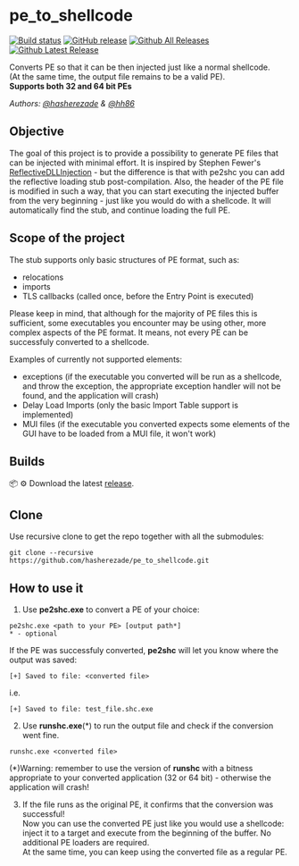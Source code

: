# pe_to_shellcode
[![Build status](https://ci.appveyor.com/api/projects/status/w3dy81u0k3up7459?svg=true)](https://ci.appveyor.com/project/hasherezade/pe-to-shellcode)
[![GitHub release](https://img.shields.io/github/release/hasherezade/pe_to_shellcode.svg)](https://github.com/hasherezade/pe_to_shellcode/releases)
[![Github All Releases](https://img.shields.io/github/downloads/hasherezade/pe_to_shellcode/total.svg)](https://github.com/hasherezade/pe_to_shellcode/releases)
[![Github Latest Release](https://img.shields.io/github/downloads/hasherezade/pe_to_shellcode/latest/total.svg)](https://github.com/hasherezade/pe_to_shellcode/releases)

Converts PE so that it can be then injected just like a normal shellcode.<br/>
(At the same time, the output file remains to be a valid PE).<br/>
<b>Supports both 32 and 64 bit PEs</b>

*Authors: [@hasherezade](https://github.com/hasherezade) & [@hh86](https://github.com/86hh)*

Objective
-
The goal of this project is to provide a possibility to generate PE files that can be injected with minimal effort.
It is inspired by Stephen Fewer's [ReflectiveDLLInjection](https://github.com/stephenfewer/ReflectiveDLLInjection) - but the difference is that with pe2shc you can add the reflective loading stub post-compilation. Also, the header of the PE file is modified in such a way, that you can start executing the injected buffer from the very beginning - just like you would do with a shellcode. It will automatically find the stub, and continue loading the full PE.

Scope of the project
-
The stub supports only basic structures of PE format, such as:
+ relocations
+ imports
+ TLS callbacks (called once, before the Entry Point is executed)

Please keep in mind, that although for the majority of PE files this is sufficient, some executables you encounter may be using other, more complex aspects of the PE format. It means, not every PE can be successfuly converted to a shellcode.

Examples of currently not supported elements:
+ exceptions (if the executable you converted will be run as a shellcode, and throw the exception, the appropriate exception handler will not be found, and the application will crash)
+ Delay Load Imports (only the basic Import Table support is implemented)
+ MUI files (if the executable you converted expects some elements of the GUI have to be loaded from a MUI file, it won't work)

Builds
-
📦 ⚙️ Download the latest [release](https://github.com/hasherezade/pe_to_shellcode/releases).

Clone
-
Use recursive clone to get the repo together with all the submodules:

```console
git clone --recursive https://github.com/hasherezade/pe_to_shellcode.git
```

How to use it
-
1. Use **pe2shc.exe** to convert a PE of your choice:
```
pe2shc.exe <path to your PE> [output path*]
* - optional
```
If the PE was successfuly converted, **pe2shc** will let you know where the output was saved:
```
[+] Saved to file: <converted file>
```
i.e.
```
[+] Saved to file: test_file.shc.exe
```
2. Use **runshc.exe**(*) to run the output file and check if the conversion went fine.
```
runshc.exe <converted file>
```

(*)Warning: remember to use the version of **runshc** with a bitness appropriate to your converted application (32 or 64 bit) - otherwise the application will crash!

3. If the file runs as the original PE, it confirms that the conversion was successful!<br/>
Now you can use the converted PE just like you would use a shellcode: inject it to a target and execute from the beginning of the buffer. No additional PE loaders are required.<br/>
At the same time, you can keep using the converted file as a regular PE.
